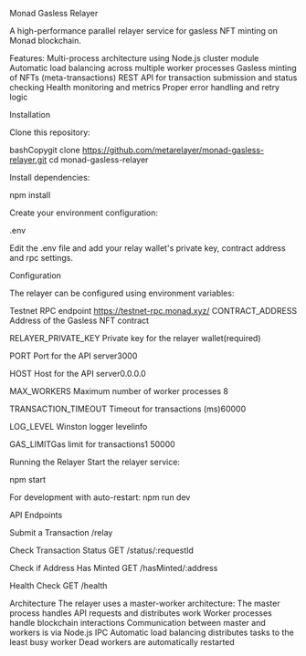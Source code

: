 Monad Gasless Relayer

A high-performance parallel relayer service for gasless NFT minting on Monad blockchain.

Features:
Multi-process architecture using Node.js cluster module
Automatic load balancing across multiple worker processes
Gasless minting of NFTs (meta-transactions)
REST API for transaction submission and status checking
Health monitoring and metrics
Proper error handling and retry logic

Installation

Clone this repository:

bashCopygit clone https://github.com/metarelayer/monad-gasless-relayer.git
cd monad-gasless-relayer


Install dependencies:

npm install

Create your environment configuration:

.env

Edit the .env file and add your relay wallet's private key, contract address and rpc settings.

Configuration

The relayer can be configured using environment variables:

Testnet RPC endpoint https://testnet-rpc.monad.xyz/
CONTRACT_ADDRESS
Address of the Gasless NFT contract

RELAYER_PRIVATE_KEY
Private key for the relayer wallet(required)

PORT
Port for the API server3000

HOST
Host for the API server0.0.0.0 

MAX_WORKERS 
Maximum number of worker processes 8 

TRANSACTION_TIMEOUT
Timeout for transactions (ms)60000

LOG_LEVEL
Winston logger levelinfo

GAS_LIMITGas
limit for transactions1 50000


Running the Relayer
Start the relayer service:

npm start

For development with auto-restart:
npm run dev

API Endpoints

Submit a Transaction
/relay

Check Transaction Status
GET /status/:requestId

Check if Address Has Minted
GET /hasMinted/:address

Health Check
GET /health

Architecture
The relayer uses a master-worker architecture:
The master process handles API requests and distributes work
Worker processes handle blockchain interactions
Communication between master and workers is via Node.js IPC
Automatic load balancing distributes tasks to the least busy worker
Dead workers are automatically restarted
